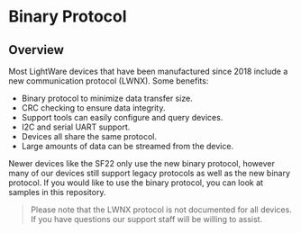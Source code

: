 # Binary Protocol
## Overview

Most LightWare devices that have been manufactured since 2018 include a new communication protocol (LWNX). Some benefits:
- Binary protocol to minimize data transfer size.
- CRC checking to ensure data integrity.
- Support tools can easily configure and query devices.
- I2C and serial UART support.
- Devices all share the same protocol.
- Large amounts of data can be streamed from the device.

Newer devices like the SF22 only use the new binary protocol, however many of our devices still support legacy protocols as well as the new binary protocol. If you would like to use the binary protocol, you can look at samples in this repository.

> Please note that the LWNX protocol is not documented for all devices. If you have questions our support staff will be willing to assist.